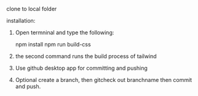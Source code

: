 clone to local folder

installation:
1. Open termninal and type the following:

   npm install
   npm run build-css
   
3. the second command runs the build process of tailwind
4. Use github desktop app for committing and pushing
5. Optional create a branch, then gitcheck out branchname then commit and push.
